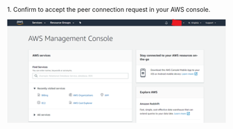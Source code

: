 <NavColumns>
<NavColumn>
<ColumnTitle>1. Confirm to accept the peer connection request in your AWS console. </ColumnTitle>
 
![sign-in-aws](/peering/img/sign-in-aws.png)
</NavColumn>
</NavColumns>
